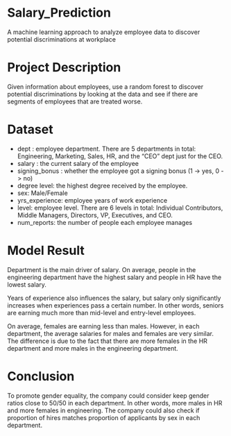# Salary_Prediction
A machine learning approach to analyze employee data to discover potential discriminations at workplace

# Project Description 
Given information about employees, use a random forest to discover potential discriminations by looking at the data and see if there are segments of employees that are treated worse.


# Dataset 
- dept : employee department. There are 5 departments in total: Engineering, Marketing, Sales, HR, and the “CEO” dept just for the CEO.
- salary : the current salary of the employee
- signing_bonus : whether the employee got a signing bonus (1 -> yes, 0 -> no)
- degree level: the highest degree received by the employee.
- sex: Male/Female
- yrs_experience: employee years of work experience
- level: employee level. There are 6 levels in total: Individual Contributors, Middle Managers, Directors, VP, Executives, and CEO.
- num_reports: the number of people each employee manages

# Model Result
Department is the main driver of salary. On average, people in the engineering department have the highest salary and people in HR have the lowest salary. 

Years of experience also influences the salary, but salary only significantly increases when experiences pass a certain number. In other words, seniors are earning much more than mid-level and entry-level employees. 

On average, females are earning less than males. However, in each department,  the average salaries for males and females are very similar. The difference is due to the fact that there are more females in the HR department and more males in the engineering department. 

# Conclusion 
To promote gender equality, the company could consider keep gender ratios close to 50/50 in each department. In other words, more males in HR and more females in engineering. The company could also check if proportion of hires matches proportion of applicants by sex in each department. 





